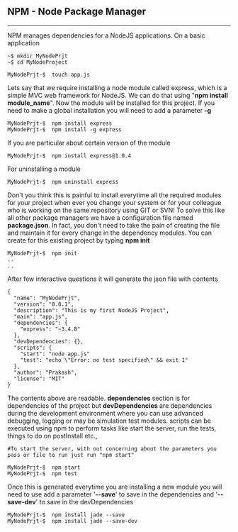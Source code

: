 ## NPM - Node Package Manager
***


NPM manages dependencies for a NodeJS applications. On a basic application

	~$ mkdir MyNodePrjt
	~$ cd MyNodeProject
	
	MyNodePrjt-$  touch app.js

Lets say that we require installing a node module called express, which is a simple MVC web framework for NodeJS. We can do that using "**npm install module_name**". Now the module will be installed for this project. If you need to make a global installation you will need to add a parameter **-g**
	
	MyNodePrjt-$  npm install express 
	MyNodePrjt-$  npm install -g express 

If you are particular about certain version of the module

	MyNodePrjt-$  npm install express@1.0.4 		
For uninstalling a module
	
	MyNodePrjt-$  npm uninstall express 

Don't you think this is painful to install everytime all the required modules for your project when ever you change your system or for your colleague who is working on the same repository using GIT or SVN! To solve this like all other package managers we have a configuration file named **package.json**. In fact, you don't need to take the pain of creating the file and maintain it for every change in the dependency modules. You can create for this existing project by typing **npm init**

	MyNodePrjt-$  npm init
	..
	..
	
After few interactive questions it will generate the json file with contents

	{
	  "name": "MyNodePrjt",
	  "version": "0.0.1",
	  "description": "This is my first NodeJS Project",
	  "main": "app.js",
	  "dependencies": {
	    "express": "~3.4.8"
	  },
	  "devDependencies": {},
	  "scripts": {
	  	"start": "node app.js"
	    "test": "echo \"Error: no test specified\" && exit 1"
	  },
	  "author": "Prakash",
	  "license": "MIT"
	}

The contents above are readable. **dependencies** section is for dependencies of the project but **devDependencies** are dependencies during the development environment where you can use advanced debugging, logging or may be simulation test modules. scripts can be executed using npm to perform tasks like start the server, run the tests, things to do on postInstall etc.,

	#To start the server, with out concerning about the parameters you pass or file to run just run "npm start"
	
	MyNodePrjt-$  npm start 		
	MyNodePrjt-$  npm test

Once this is generated everytime you are installing a new module you will need to use add a parameter '**--save**' to save in the dependencies and '**--save-dev**' to save in the devDependencies
	
	MyNodePrjt-$  npm install jade --save
	MyNodePrjt-$  npm install jade --save-dev 		


